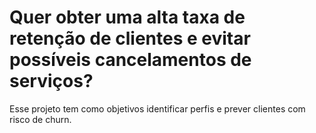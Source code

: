 # Quer obter uma alta taxa de retenção de clientes e evitar possíveis cancelamentos de serviços?
 Esse projeto tem como objetivos identificar perfis e prever clientes com risco de churn.
